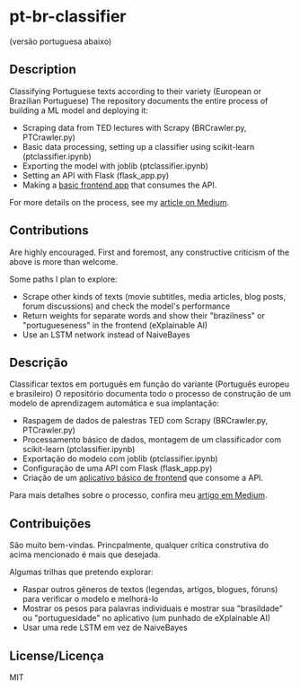 # pt-br-classifier

(versão portuguesa abaixo)

## Description
Classifying Portuguese texts according to their variety (European or Brazilian Portuguese) 
The repository documents the entire process of building a ML model and deploying it:
- Scraping data from TED lectures with Scrapy (BRCrawler.py, PTCrawler.py)
- Basic data processing, setting up a classifier using scikit-learn (ptclassifier.ipynb)
- Exporting the model with joblib (ptclassifier.ipynb)
- Setting an API with Flask (flask_app.py)
- Making a <a href="http://marekcichy.alwaysdata.net/" target="_blank">basic frontend app</a> that consumes the API.

For more details on the process, see my <a href="https://medium.com/@marekkcichy/nlp-basics-hands-on-a-portuguese-dialect-classifier-deployed-online-in-3-steps-53a8b3b88ea9">article on Medium</a>. 

## Contributions
Are highly encouraged. First and foremost, any constructive criticism of the above is more than welcome.

Some paths I plan to explore:
- Scrape other kinds of texts (movie subtitles, media articles, blog posts, forum discussions) and check the model's performance
- Return weights for separate words and show their "brazilness" or "portugueseness" in the frontend (eXplainable AI)
- Use an LSTM network instead of NaiveBayes

## Descrição
Classificar textos em português em função do variante (Português europeu e brasileiro) 
O repositório documenta todo o processo de construção de um modelo de aprendizagem automática e sua implantação:
- Raspagem de dados de palestras TED com Scrapy (BRCrawler.py, PTCrawler.py)
- Processamento básico de dados, montagem de um classificador com scikit-learn (ptclassifier.ipynb)
- Exportação do modelo com joblib (ptclassifier.ipynb)
- Configuração de uma API com Flask (flask_app.py)
- Criação de um <a href="http://marekcichy.alwaysdata.net/" target="_blank">aplicativo básico de frontend</a> que consome a API.

Para mais detalhes sobre o processo, confira meu <a href="https://medium.com/data-hackers/como-criar-um-detector-de-sotaques-de-portugu%C3%AAs-com-palestras-ted-3487672f4f3b">artigo em Medium</a>.

## Contribuições
São muito bem-vindas. Princpalmente, qualquer crítica construtiva do acima mencionado é mais que desejada.

Algumas trilhas que pretendo explorar:
- Raspar outros gêneros de textos (legendas, artigos, blogues, fóruns) para verificar o modelo e melhorá-lo
- Mostrar os pesos para palavras individuais e mostrar sua "brasildade" ou "portuguesidade" no aplicativo (um punhado de eXplainable AI)
- Usar uma rede LSTM em vez de NaiveBayes

## License/Licença
MIT
